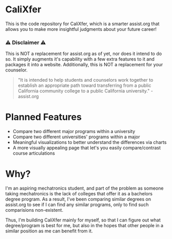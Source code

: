 # CaliXfer
This is the code repository for CaliXfer, which is a smarter assist.org that allows you to make more insightful judgments about your future career!

### :warning: Disclaimer :warning:
This is NOT a replacement for assist.org as of yet, nor does it intend to do so. It simply augments it's capability with a few extra features to it and packages it into a website. Additionally, this is NOT a replacement for your counselor.
> "It is intended to help students and counselors work together to establish an appropriate path toward transferring from a public California community college to a public California university." - assist.org

# Planned Features
- Compare two different major programs within a university
- Compare two different universities' programs within a major
- Meaningful visualizations to better understand the differences via charts
- A more visually appealing page that let's you easily compare/contrast course articulations

# Why?
I'm an aspiring mechatronics student, and part of the problem  as someone taking mechatronics is the lack of colleges that offer it as a bachelors degree program. As a result, I've been comparing similar degrees on assist.org to see if I can find any similar programs, only to find such comparisions non-existent.

Thus, I'm building CaliXfer mainly for myself, so that I can figure out what degree/program is best for me, but also in the hopes that other people in a similar position as me can benefit from it.